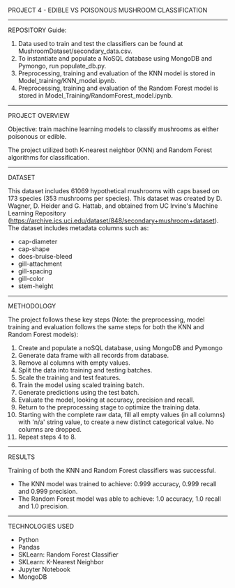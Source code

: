 PROJECT 4 - EDIBLE VS POISONOUS MUSHROOM CLASSIFICATION

---

REPOSITORY Guide:
1) Data used to train and test the classifiers can be found at MushroomDataset/secondary_data.csv.
2) To instantiate and populate a NoSQL database using MongoDB and Pymongo, run populate_db.py.
3) Preprocessing, training and evaluation of the KNN model is stored in Model_training/KNN_model.ipynb.
4)  Preprocessing, training and evaluation of the Random Forest model is stored in Model_Training/RandomForest_model.ipynb.

---

PROJECT OVERVIEW

Objective: train machine learning models to classify mushrooms as either poisonous or edible.

The project utilized both K-nearest neighbor (KNN) and Random Forest algorithms for classification.

---

DATASET 

This dataset includes 61069 hypothetical mushrooms with caps based on 173 species (353 mushrooms
per species). This dataset was created by D. Wagner, D. Heider and G. Hattab, and obtained from UC Irvine's Machine Learning Repository (https://archive.ics.uci.edu/dataset/848/secondary+mushroom+dataset). The dataset includes metadata columns such as:
  * cap-diameter
  * cap-shape
  * does-bruise-bleed
  * gill-attachment
  * gill-spacing
  * gill-color
  * stem-height



---

METHODOLOGY

The project follows these key steps (Note: the preprocessing, model training and evaluation follows the same steps for both the KNN and Random Forest models):
1. Create and populate a noSQL database, using MongoDB and Pymongo
2. Generate data frame with all records from database.
3. Remove al columns with empty values.
4. Split the data into training and testing batches.
5. Scale the training and test features.
6. Train the model using scaled training batch.
7. Generate predictions using the test batch.
8. Evaluate the model, looking at accuracy, precision and recall.
9. Return to the preprocessing stage to optimize the training data.
10. Starting with the complete raw data, fill all empty values (in all columns) with 'n/a' string value, to create a new distinct categorical value. No columns are dropped.
11. Repeat steps 4 to 8. 


   
---

RESULTS

Training of both the KNN and Random Forest classifiers was successful.

* The KNN model was trained to achieve: 0.999 accuracy, 0.999 recall and 0.999 precision.
* The Random Forest model was able to achieve: 1.0 accuracy, 1.0 recall and 1.0 precision.


---

TECHNOLOGIES USED
  * Python
  * Pandas
  * SKLearn: Random Forest Classifier
  * SKLearn: K-Nearest Neighbor 
  * Jupyter Notebook
* MongoDB


  
